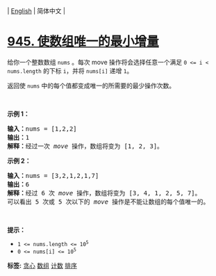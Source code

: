 | [English](README_EN.md) | 简体中文 |

# [945. 使数组唯一的最小增量](https://leetcode.cn/problems/minimum-increment-to-make-array-unique)
<p>给你一个整数数组 <code>nums</code> 。每次 move 操作将会选择任意一个满足 <code>0 &lt;= i &lt; nums.length</code> 的下标 <code>i</code>，并将&nbsp;<code>nums[i]</code> 递增&nbsp;<code>1</code>。</p>

<p>返回使 <code>nums</code> 中的每个值都变成唯一的所需要的最少操作次数。</p>

<div class="original__bRMd">
<div>
<p>&nbsp;</p>

<p><strong>示例 1：</strong></p>

<pre>
<strong>输入：</strong>nums = [1,2,2]
<strong>输出：</strong>1
<strong>解释：</strong>经过一次 <em>move</em> 操作，数组将变为 [1, 2, 3]。
</pre>

<p><strong>示例 2：</strong></p>

<pre>
<strong>输入：</strong>nums = [3,2,1,2,1,7]
<strong>输出：</strong>6
<strong>解释：</strong>经过 6 次 <em>move</em> 操作，数组将变为 [3, 4, 1, 2, 5, 7]。
可以看出 5 次或 5 次以下的 <em>move</em> 操作是不能让数组的每个值唯一的。</pre>
</div>
</div>

<p>&nbsp;</p>
<strong>提示：</strong>

<ul>
	<li><code>1 &lt;= nums.length &lt;= 10<sup>5</sup></code></li>
	<li><code>0 &lt;= nums[i] &lt;= 10<sup>5</sup></code></li>
</ul>

**标签:**  [贪心](https://leetcode.cn/tag/greedy) [数组](https://leetcode.cn/tag/array) [计数](https://leetcode.cn/tag/counting) [排序](https://leetcode.cn/tag/sorting) 